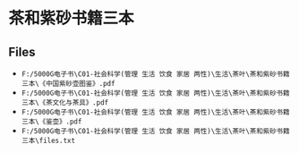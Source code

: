 # 茶和紫砂书籍三本

## Files

- `F:/5000G电子书\C01-社会科学(管理 生活 饮食 家居 两性)\生活\茶叶\茶和紫砂书籍三本\《中国紫砂壶图鉴》.pdf`
- `F:/5000G电子书\C01-社会科学(管理 生活 饮食 家居 两性)\生活\茶叶\茶和紫砂书籍三本\《茶文化与茶具》.pdf`
- `F:/5000G电子书\C01-社会科学(管理 生活 饮食 家居 两性)\生活\茶叶\茶和紫砂书籍三本\《鉴壶》.pdf`
- `F:/5000G电子书\C01-社会科学(管理 生活 饮食 家居 两性)\生活\茶叶\茶和紫砂书籍三本\files.txt`
